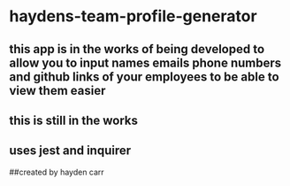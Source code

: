 # haydens-team-profile-generator
## this app is in the works of being developed to allow you to input names emails phone numbers and github links of your employees to be able to view them easier
## this is still in the works
## uses jest and inquirer
##created by hayden carr
